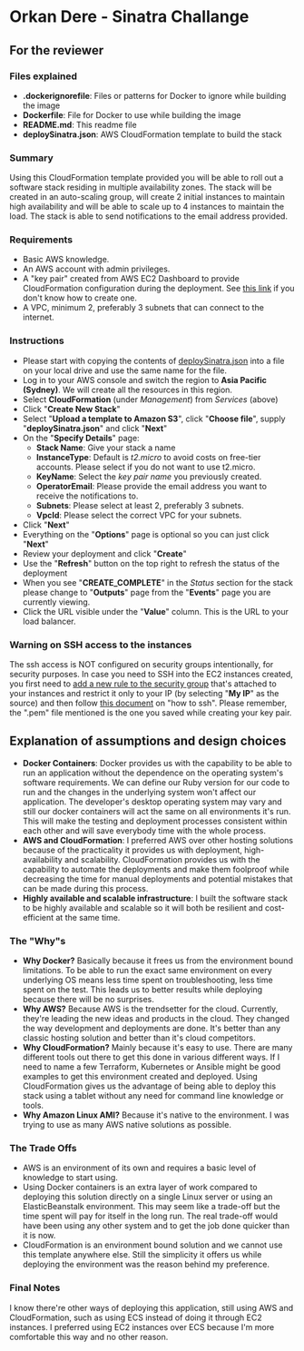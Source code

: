 # Orkan Dere - Sinatra Challange
## For the reviewer
### Files explained
* **.dockerignorefile**: Files or patterns for Docker to ignore while building the image
* **Dockerfile**: File for Docker to use while building the image
* **README.md**: This readme file
* **deploySinatra.json**: AWS CloudFormation template to build the stack
### Summary
Using this CloudFormation template provided you will be able to roll out a software stack residing in multiple availability zones. The stack will be created in an auto-scaling group, will create 2 initial instances to maintain high availability and will be able to scale up to 4 instances to maintain the load.
The stack is able to send notifications to the email address provided.
### Requirements
* Basic AWS knowledge.
* An AWS account with admin privileges. 
* A "key pair" created from AWS EC2 Dashboard to provide CloudFormation configuration during the deployment. See [this link](https://docs.aws.amazon.com/AWSEC2/latest/UserGuide/ec2-key-pairs.html#having-ec2-create-your-key-pair) if you don't know how to create one.
* A VPC, minimum 2, preferably 3 subnets that can connect to the internet.
### Instructions
* Please start with copying the contents of [deploySinatra.json](https://raw.githubusercontent.com/od-reagroup/od-rea-sinatra/master/deploySinatra.json) into a file on your local drive and use the same name for the file.
* Log in to your AWS console and switch the region to **Asia Pacific (Sydney)**. We will create all the resources in this region.
* Select **CloudFormation** (under *Management*) from *Services* (above)
* Click "**Create New Stack**"
* Select "**Upload a template to Amazon S3**", click "**Choose file**", supply "**deploySinatra.json**" and click "**Next**"
* On the "**Specify Details**" page:
    - **Stack Name**: Give your stack a name
    - **InstanceType**: Default is *t2.micro* to avoid costs on free-tier accounts. Please select if you do not want to use t2.micro.
    - **KeyName**: Select the *key pair name* you previously created.
    - **OperatorEmail**: Please provide the email address you want to receive the notifications to.
    - **Subnets**: Please select at least 2, preferably 3 subnets.
    - **VpcId**: Please select the correct VPC for your subnets.
* Click "**Next**"
* Everything on the "**Options**" page is optional so you can just click "**Next**"
* Review your deployment and click "**Create**"
* Use the "**Refresh**" button on the top right to refresh the status of the deployment
* When you see "**CREATE_COMPLETE**" in the *Status* section for the stack please change to "**Outputs**" page from the "**Events**" page you are currently viewing.
* Click the URL visible under the "**Value**" column. This is the URL to your load balancer.
### Warning on SSH access to the instances
The ssh access is NOT configured on security groups intentionally, for security purposes. In case you need to SSH into the EC2 instances created, you first need to [add a new rule to the security group](https://docs.aws.amazon.com/AWSEC2/latest/UserGuide/authorizing-access-to-an-instance.html#add-rule-authorize-access) that's attached to your instances and restrict it only to your IP (by selecting "**My IP**" as the source) and then follow [this document](https://docs.aws.amazon.com/AWSEC2/latest/UserGuide/AccessingInstancesLinux.html) on "how to ssh". Please remember, the ".pem" file mentioned is the one you saved while creating your key pair.

## Explanation of assumptions and design choices
* **Docker Containers**: Docker provides us with the capability to be able to run an application without the dependence on the operating system's software requirements. We can define our Ruby version for our code to run and the changes in the underlying system won't affect our application. The developer's desktop operating system may vary and still our docker containers will act the same on all environments it's run. This will make the testing and deployment processes consistent within each other and will save everybody time with the whole process.
* **AWS and CloudFormation**: I preferred AWS over other hosting solutions because of the practicality it provides us with deployment, high-availability and scalability. CloudFormation provides us with the capability to automate the deployments and make them foolproof while decreasing the time for manual deployments and potential mistakes that can be made during this process.
* **Highly available and scalable infrastructure**: I built the software stack to be highly available and scalable so it will both be resilient and cost-efficient at the same time.
### The "Why"s
* **Why Docker?**
Basically because it frees us from the environment bound limitations. To be able to run the exact same environment on every underlying OS means less time spent on troubleshooting, less time spent on the test. This leads us to better results while deploying because there will be no surprises.
* **Why AWS?**
Because AWS is the trendsetter for the cloud. Currently, they're leading the new ideas and products in the cloud. They changed the way development and deployments are done. It's better than any classic hosting solution and better than it's cloud competitors.
* **Why CloudFormation?**
Mainly because it's easy to use. There are many different tools out there to get this done in various different ways. If I need to name a few Terraform, Kubernetes or Ansible might be good examples to get this environment created and deployed. Using CloudFormation gives us the advantage of being able to deploy this stack using a tablet without any need for command line knowledge or tools.
* **Why Amazon Linux AMI?**
Because it's native to the environment. I was trying to use as many AWS native solutions as possible.
### The Trade Offs
* AWS is an environment of its own and requires a basic level of knowledge to start using. 
* Using Docker containers is an extra layer of work compared to deploying this solution directly on a single Linux server or using an ElasticBeanstalk environment. This may seem like a trade-off but the time spent will pay for itself in the long run. The real trade-off would have been using any other system and to get the job done quicker than it is now.
* CloudFormation is an environment bound solution and we cannot use this template anywhere else. Still the simplicity it offers us while deploying the environment was the reason behind my preference.
### Final Notes
I know there're other ways of deploying this application, still using AWS and CloudFormation, such as using ECS instead of doing it through EC2 instances. I preferred using EC2 instances over ECS because I'm more comfortable this way and no other reason.